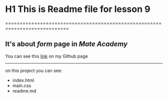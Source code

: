# H1 This is Readme file for lesson 9
============================================================================

It's about *form* **page** in ***Mate Academy***
--------------
You can see this [link](https://mol4anovole.github.io/less9/index.html) on my Github page
***
on this project you can see:
* index.html
* main.css
* readme.md

   